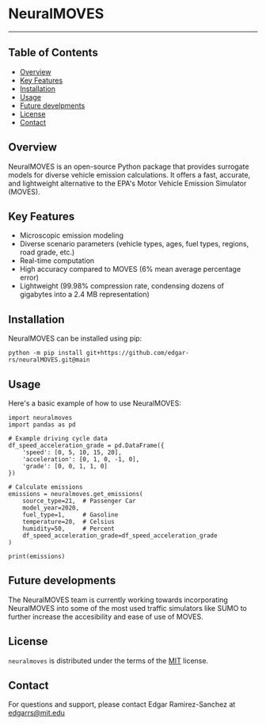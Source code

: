 # NeuralMOVES

-----

## Table of Contents

- [Overview](#overview)
- [Key Features](#key_features)
- [Installation](#installation)
- [Usage](#usage)
- [Future develpments](#future)
- [License](#license)
- [Contact](#contact)


## Overview

NeuralMOVES is an open-source Python package that provides surrogate models for diverse vehicle emission calculations. It offers a fast, accurate, and lightweight alternative to the EPA's Motor Vehicle Emission Simulator (MOVES).


## Key Features

- Microscopic emission modeling
- Diverse scenario parameters (vehicle types, ages, fuel types, regions, road grade, etc.)
- Real-time computation
- High accuracy compared to MOVES (6% mean average percentage error)
- Lightweight (99.98% compression rate, condensing dozens of gigabytes into a 2.4 MB representation)

## Installation

NeuralMOVES can be installed using pip:

```console
python -m pip install git+https://github.com/edgar-rs/neuralMOVES.git@main
```

## Usage

Here's a basic example of how to use NeuralMOVES:
```console
import neuralmoves
import pandas as pd

# Example driving cycle data
df_speed_acceleration_grade = pd.DataFrame({
    'speed': [0, 5, 10, 15, 20],
    'acceleration': [0, 1, 0, -1, 0],
    'grade': [0, 0, 1, 1, 0]
})

# Calculate emissions
emissions = neuralmoves.get_emissions(
    source_type=21,  # Passenger Car
    model_year=2020,
    fuel_type=1,     # Gasoline
    temperature=20,  # Celsius
    humidity=50,     # Percent
    df_speed_acceleration_grade=df_speed_acceleration_grade
)

print(emissions)
```
## Future developments 
The NeuralMOVES team is currently working towards incorporating NeuralMOVES into some of the most used traffic simulators like SUMO to further increase the accesibility and ease of use of MOVES. 


## License

`neuralmoves` is distributed under the terms of the [MIT](https://spdx.org/licenses/MIT.html) license.

## Contact

For questions and support, please contact Edgar Ramirez-Sanchez at edgarrs@mit.edu
